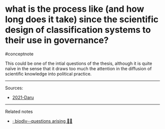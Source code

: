 # what is the process like (and how long does it take) since the scientific design of classification systems to their use in governance?
#conceptnote 

This could be one of the intial questions of the thesis, although it is quite naïve in the sense that it draws too much the attention in the diffusion of scientific knowledge into political practice. 


---
Sources: 
- [2021-Daru](2021-Daru.md)

---

Related notes
- [· biodiv--questions arising ☝🏻](·%20biodiv--questions%20arising%20☝🏻.md)

